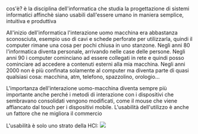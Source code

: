cos'è?
è la disciplina dell'informatica che studia la progettazione di sistemi informatici affinchè siano usabili dall'essere umano in maniera semplice, intuitiva e produttiva

All'inizio dell'informatica l'interazione uomo macchina era abbastanza sconosciuta, esempio uso di cavi e schede perforate per utilizzarla, quindi il computer rimane una cosa per pochi chiusa in uno stanzone.
Negli anni 80 l'informatica diventa personale, arrivando nelle case delle persone.
Negli anni 90 i computer cominciano ad essere collegati in rete e quindi posso cominciare ad accedere a contenuti esterni alla mia macchina.
Negli anni 2000 non è più confinata solamente al computer ma diventa parte di quasi qualsiasi cosa: macchina, atm, telefono, spazzolino, orologio...

L'importanza dell'interazione uomo-macchina diventa sempre più importante anche perché i metodi di interazione con i dispositivi che sembravano consolidati vengono modificati, come il mouse che viene affiancato dal touch per i dispositivi mobile. L'usabilità dell'utilizzo è anche un fattore che ne migliora il commercio

L'usabilità è solo uno strato della HCI:
![](00_Intro/Images/Usabilita%20e%20user%20experience.png)

